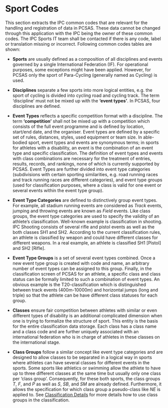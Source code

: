 # Sport Codes

This section extracts the IPC common codes that are relevant for the handling and registration of data in PCSAS. 
These data cannot be changed through this application with the IPC being the owner of these common codes. 
The IPC Sports IT team shall be contacted if there is any code, label or translation missing or incorrect. 
Following common codes tables are shown:

- **Sports** are usually defined as a composition of all disciplines and events governed by a 
  single International Federation (IF). For operational purposes, some exceptions might 
  have been applied. However, for PCSAS only the sport of Para-Cycling (generally named as 
  Cycling) is used.

- **Disciplines** separate a few sports into more logical entities, e.g. the sport of cycling is 
  divided into cycling road and cycling track. The term ‘discipline’ must not be mixed up with 
  the **‘event types’**. In PCSAS, four disciplines are defined.

- **Event Types** reflects a specific competition format with a discipline. The term **‘competition’** 
  shall not be mixed up with a competition which consists of the full event programme and is defined 
  by location, start/end date, and the organiser. Event types are defined by a specific set of rules, 
  distances, styles, used equipment or team size. In able-bodied sport, event types and events are 
  synonymous terms; in sports for athletes with a disability, an event is the combination of an event 
  type and specific classification. The definition of event types and events with class combinations 
  are necessary for the treatment of entries, results, records, and rankings, none of which is currently 
  supported by PCSAS. Event Types are further divided into event type categories (subdivisions with certain 
  sporting similarities, e.g. road running races and track running races are different categories), and event 
  type groups (used for classification purposes, where a class is valid for one event or several events within 
  the event type group).

- **Event Type Categories** are defined to distinctively group event types. For example, all stadium running 
  events are considered as *Track* events, jumping and throwing events are known as *Field* events. Like 
  class groups, the event type categories are used to specify the validity of an athlete’s classification. 
  Well-known example is classification in shooting. IPC Shooting consists of several rifle and pistol events 
  as well as the both classes SH1 and SH2. According to the current classification rules, an athlete is classified 
  by weapon and could have different classes for different weapons. In a real example, an athlete is classified SH1 
  [Pistol] and SH2 [Rifle]. 

- **Event Type Groups** is a set of several event types combined. Once a new event type group is created with code 
  and name, an arbitrary number of event types can be assigned to this group. Finally, in the classification screen 
  of PCSAS for an athlete, a specific class and class status can be formally limited to such a combination of event 
  types. An obvious example is the T20-classification which is distinguished between track events (400m-10000m) and 
  horizontal jumps (long and triple) so that the athlete can be have different class statuses for each group.

- **Classes** ensure fair competition between athletes with similar or even different types of disability is an additional 
  complicated dimension when one is trying to formalize the structure of sport. This entity is the basis for the entire 
  classification data storage. Each class has a class name and a class code and are further uniquely associated with an 
  international federation who is in charge of athletes in these classes on the international stage.

- **Class Groups** follow a similar concept like event type categories and are designed to allow classes to be separated 
  in a logical way in sports where athletes can have several classes for different events in the sports. Some sports like 
  athletics or swimming allow the athlete to have up to three different classes at the same time but usually only one class 
  per ‘class group’. Consequently, for these both sports, the class groups *T*, *F*, and *P* as well as *S*, *SB*, and *SM* 
  are already defined. Furthermore, it allows the specification for which class group a pseudo-class like *NE* is applied to. 
  See [Classification Details](athletes/classification.md#classification-details) for more details how to use class groups in 
  the classification. 
